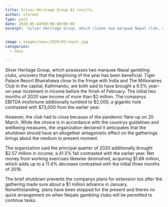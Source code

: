 ```yaml
---
title: Silver Heritage Group Q1 results
author: xforeal 
type: post
date: 2020-05-04T00:00:00+00:00
excerpt: 'Silver Heritage Group, which claims two marquee Nepal club, uncovers that the beginning of the year has been profitable '


image : images/news/2020/05/nepal.jpg
categories:
  - news

---
```

Silver Heritage Group, which possesses two marquee Nepal gambling clubs, uncovers that the beginning of the year has been beneficial. Tiger Palace Resort Bhairahawa close to the fringe with India and The Millionaires Club in the capital, Kathmandu, are both said to have brought a 6.5&percnt; year-on-year increment in income before the finish of February. The initial two months of 2020 saw income of more than $2 million. The companys EBITDA misfortune additionally tumbled to $2,000, a gigantic hole contrasted with $73,000 from the earlier year. 

However, the club had to close because of the pandemic flare-up on 20 March. While the choice is in accordance with the countrys guidelines and wellbeing measures, the organization declared it anticipates that the shutdown should have an altogether antagonistic effect on the gatherings brings about the medium to present moment. 

The organization said the principal quarter of 2020 additionally brought $2.57 million in income, a 41.5&percnt; fall contrasted with the earlier year. Net money from working exercises likewise diminished, acquiring $1.68 million, which adds up to a 11.4&percnt; decrease contrasted with the initial three months of 2019. 

The brief shutdown prevents the companys plans for extension too after the gathering made sure about a $1 million advance in January. Notwithstanding, plans have been stopped for the present and theres no quick arrangement on when Nepals gambling clubs will be permitted to continue tasks.